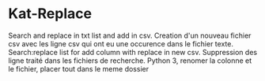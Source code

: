 # Kat-Replace
Search and replace in txt list and add in csv. Creation d'un nouveau fichier csv avec les ligne csv qui ont eu une occurence dans le fichier texte. Search:replace list for add column with replace in new csv. Suppression des ligne traité dans les fichiers de recherche. Python 3, renomer la colonne et le fichier, placer tout dans le meme dossier

